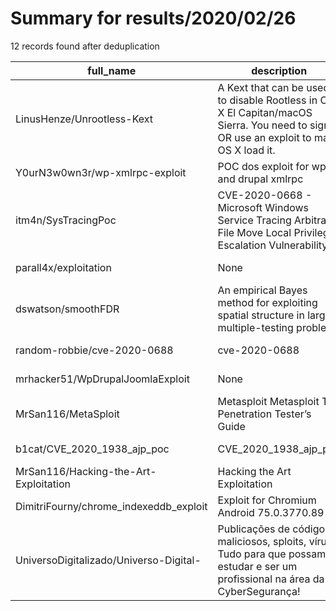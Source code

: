 
# Summary for results/2020/02/26
    
12 records found after deduplication

| full_name | description | html_url | matched_list | matched_count | pushed_at | size | stargazers_count | language | forks_count |
|----------------------------------------|------------------------------------------------------------------------------------------------------------------------------------------|-----------------------------------------------------------|----------------------------------|-----------------|---------------------------|--------|--------------------|------------|---------------|
| LinusHenze/Unrootless-Kext | A Kext that can be used to disable Rootless in OS X El Capitan/macOS Sierra. You need to sign it OR use an exploit to make OS X load it. | https://github.com/LinusHenze/Unrootless-Kext | ['exploit'] | 1 | 2020-02-26 20:11:09+00:00 | 67 | 71 | C | 10 |
| Y0urN3w0wn3r/wp-xmlrpc-exploit | POC dos exploit for wp and drupal xmlrpc | https://github.com/Y0urN3w0wn3r/wp-xmlrpc-exploit | ['exploit'] | 1 | 2020-02-26 19:38:00+00:00 | 3 | 2 | Python | 0 |
| itm4n/SysTracingPoc | CVE-2020-0668 - Microsoft Windows Service Tracing Arbitrary File Move Local Privilege Escalation Vulnerability | https://github.com/itm4n/SysTracingPoc | ['cve poc', 'vulnerability poc'] | 2 | 2020-02-26 09:24:45+00:00 | 131 | 59 | C++ | 23 |
| parall4x/exploitation | None | https://github.com/parall4x/exploitation | ['exploit'] | 1 | 2020-02-26 19:42:58+00:00 | 975 | 1 | Python | 0 |
| dswatson/smoothFDR | An empirical Bayes method for exploiting spatial structure in large multiple-testing problems | https://github.com/dswatson/smoothFDR | ['exploit'] | 1 | 2020-02-26 23:20:56+00:00 | 3866 | 0 | R | 0 |
| random-robbie/cve-2020-0688 | cve-2020-0688 | https://github.com/random-robbie/cve-2020-0688 | ['cve-2'] | 1 | 2020-02-26 00:58:39+00:00 | 12 | 156 | Python | 47 |
| mrhacker51/WpDrupalJoomlaExploit | None | https://github.com/mrhacker51/WpDrupalJoomlaExploit | ['exploit'] | 1 | 2020-02-26 09:05:15+00:00 | 1275 | 3 | Python | 1 |
| MrSan116/MetaSploit | Metasploit Metasploit The Penetration Tester’s Guide | https://github.com/MrSan116/MetaSploit | ['sploit'] | 1 | 2020-02-26 12:16:23+00:00 | 6159 | 0 | nan | 1 |
| b1cat/CVE_2020_1938_ajp_poc | CVE_2020_1938_ajp_poc | https://github.com/b1cat/CVE_2020_1938_ajp_poc | ['cve poc', 'cve-2'] | 2 | 2020-02-26 13:06:44+00:00 | 668 | 0 | Python | 0 |
| MrSan116/Hacking-the-Art-Exploitation | Hacking the Art Exploitation | https://github.com/MrSan116/Hacking-the-Art-Exploitation | ['exploit'] | 1 | 2020-02-26 14:43:58+00:00 | 3816 | 0 | | 0 |
| DimitriFourny/chrome_indexeddb_exploit | Exploit for Chromium Android 75.0.3770.89 | https://github.com/DimitriFourny/chrome_indexeddb_exploit | ['exploit'] | 1 | 2020-02-26 15:59:27+00:00 | 17 | 1 | C++ | 1 |
| UniversoDigitalizado/Universo-Digital- | Publicações de códigos maliciosos, sploits, vírus. Tudo para que possamos estudar e ser um profissional na área da CyberSegurança! | https://github.com/UniversoDigitalizado/Universo-Digital- | ['sploit'] | 1 | 2020-02-26 17:25:57+00:00 | 0 | 0 | nan | 0 |
